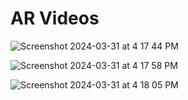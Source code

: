 # AR Videos

![Screenshot 2024-03-31 at 4 17 44 PM](https://github.com/yashrajbharti/AR-Videos/assets/43868318/d3bb8c2c-dd03-4e38-842b-1a8818ed2a96)

![Screenshot 2024-03-31 at 4 17 58 PM](https://github.com/yashrajbharti/AR-Videos/assets/43868318/73340051-b562-43fe-82b8-c790fc66ced2)

![Screenshot 2024-03-31 at 4 18 05 PM](https://github.com/yashrajbharti/AR-Videos/assets/43868318/2df8148c-8ce3-4709-b9b3-2438a42526df)
